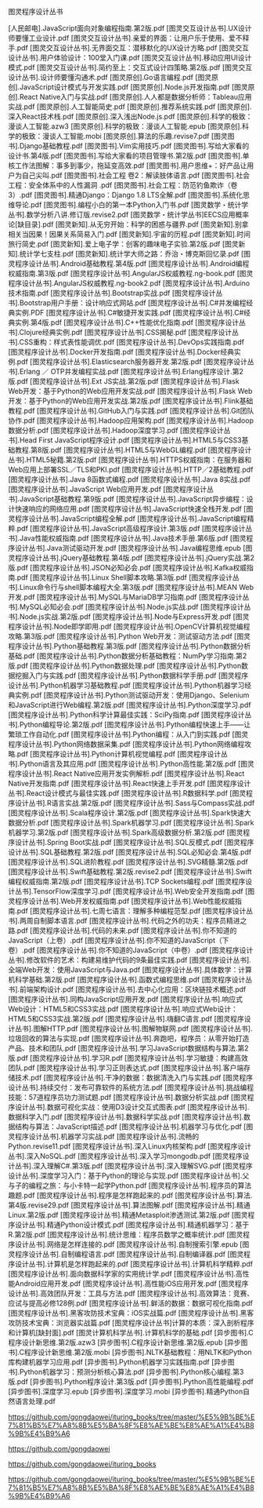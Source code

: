 图灵程序设计丛书

[人民邮电].JavaScript面向对象编程指南.第2版.pdf
[图灵交互设计丛书].UX设计师要懂工业设计.pdf
[图灵交互设计丛书].亲爱的界面：让用户乐于使用、爱不释手.pdf
[图灵交互设计丛书].无界面交互：潜移默化的UX设计方略.pdf
[图灵交互设计丛书].用户体验设计：100堂入门课.pdf
[图灵交互设计丛书].移动应用UI设计模式.pdf
[图灵交互设计丛书].简约至上：交互式设计四策略.第2版.pdf
[图灵交互设计丛书].设计师要懂沟通术.pdf
[图灵原创].Go语言编程.pdf
[图灵原创].JavaScript设计模式与开发实践.pdf
[图灵原创].Node.js开发指南.pdf
[图灵原创].React Native入门与实战.pdf
[图灵原创].人人都是数据分析师：Tableau应用实战.pdf
[图灵原创].人工智能简史.pdf
[图灵原创].推荐系统实践.pdf
[图灵原创].深入React技术栈.pdf
[图灵原创].深入浅出Node.js.pdf
[图灵原创].科学的极致：漫谈人工智能.azw3
[图灵原创].科学的极致：漫谈人工智能.epub
[图灵原创].科学的极致：漫谈人工智能.mobi
[图灵原创].算法的乐趣.revise7.pdf
[图灵图书].Django基础教程.pdf
[图灵图书].Vim实用技巧.pdf
[图灵图书].写给大家看的设计书.第4版.pdf
[图灵图书].写给大家看的项目管理书.第2版.pdf
[图灵图书].单核工作法图解：事多到事少，拖延变高效.pdf
[图灵图书].用户思维+：好产品让用户为自己尖叫.pdf
[图灵图书].社会工程 卷2：解读肢体语言.pdf
[图灵图书].社会工程：安全体系中的人性漏洞 .pdf
[图灵图书].社会工程：防范钓鱼欺诈（卷3）.pdf
[图灵图书].精通Django：Django 1.8 LTS全解.pdf
[图灵图书].系统化思维导论.pdf
[图灵图书].编程小白的第一本Python入门书.pdf
[图灵数学・统计学丛书].数学分析八讲.修订版.revise2.pdf
[图灵数学・统计学丛书]EECS应用概率论[缺目录].pdf
[图灵新知].从无穷开始：科学的困惑与疆界.pdf
[图灵新知].别拿相关当因果！因果关系简易入门.pdf
[图灵新知].宇宙的历程.pdf
[图灵新知].时间旅行简史.pdf
[图灵新知].爱上电子学：创客的趣味电子实验.第2版.pdf
[图灵新知].统计学七支柱.pdf
[图灵新知].统计学大师之路：乔治・博克斯回忆录.pdf
[图灵程序设计丛书].Android基础教程.第4版.pdf
[图灵程序设计丛书].Android编程权威指南.第3版.pdf
[图灵程序设计丛书].AngularJS权威教程.ng-book.pdf
[图灵程序设计丛书].AngularJS权威教程.ng-book2.pdf
[图灵程序设计丛书].Arduino技术指南.pdf
[图灵程序设计丛书].Bootstrap实战.pdf
[图灵程序设计丛书].Bootstrap用户手册：设计响应式网站.pdf
[图灵程序设计丛书].C#并发编程经典实例.PDF
[图灵程序设计丛书].C#敏捷开发实践.pdf
[图灵程序设计丛书].C#经典实例.第4版.pdf
[图灵程序设计丛书].C++性能优化指南.pdf
[图灵程序设计丛书].Clojure经典实例.pdf
[图灵程序设计丛书].CSS揭秘.pdf
[图灵程序设计丛书].CSS重构：样式表性能调优.pdf
[图灵程序设计丛书].DevOps实践指南.pdf
[图灵程序设计丛书].Docker开发指南.pdf
[图灵程序设计丛书].Docker经典实例.pdf
[图灵程序设计丛书].Elasticsearch服务器开发.第2版.pdf
[图灵程序设计丛书].Erlang ／ OTP并发编程实战.pdf
[图灵程序设计丛书].Erlang程序设计.第2版.pdf
[图灵程序设计丛书].Ext JS实战.第2版.pdf
[图灵程序设计丛书].Flask Web开发：基于Python的Web应用开发实战.pdf
[图灵程序设计丛书].Flask Web开发：基于Python的Web应用开发实战.第2版.pdf
[图灵程序设计丛书].Flink基础教程.pdf
[图灵程序设计丛书].GitHub入门与实践.pdf
[图灵程序设计丛书].Git团队协作.pdf
[图灵程序设计丛书].Hadoop应用架构.pdf
[图灵程序设计丛书].Hadoop数据分析.pdf
[图灵程序设计丛书].Hadoop深度学习.pdf
[图灵程序设计丛书].Head First JavaScript程序设计.pdf
[图灵程序设计丛书].HTML5与CSS3基础教程.第8版.pdf
[图灵程序设计丛书].HTML5与WebGL编程.pdf
[图灵程序设计丛书].HTML5秘籍.第2版.pdf
[图灵程序设计丛书].HTTPS权威指南：在服务器和Web应用上部署SSL／TLS和PKI.pdf
[图灵程序设计丛书].HTTP／2基础教程.pdf
[图灵程序设计丛书].Java 8函数式编程.pdf
[图灵程序设计丛书].Java 8实战.pdf
[图灵程序设计丛书].JavaScript Web应用开发.pdf
[图灵程序设计丛书].JavaScript基础教程.第9版.pdf
[图灵程序设计丛书].JavaScript异步编程：设计快速响应的网络应用.pdf
[图灵程序设计丛书].JavaScript快速全栈开发.pdf
[图灵程序设计丛书].JavaScript编程全解.pdf
[图灵程序设计丛书].JavaScript编程精粹.pdf
[图灵程序设计丛书].JavaScript高级程序设计.第3版.pdf
[图灵程序设计丛书].Java性能权威指南.pdf
[图灵程序设计丛书].Java技术手册.第6版.pdf
[图灵程序设计丛书].Java测试驱动开发.pdf
[图灵程序设计丛书].Java编程思维.epub
[图灵程序设计丛书].jQuery基础教程.第4版.pdf
[图灵程序设计丛书].jQuery实战.第2版.pdf
[图灵程序设计丛书].JSON必知必会.pdf
[图灵程序设计丛书].Kafka权威指南.pdf
[图灵程序设计丛书].Linux Shell脚本攻略.第3版.pdf
[图灵程序设计丛书].Linux命令行与shell脚本编程大全.第3版.pdf
[图灵程序设计丛书].MEAN Web开发.pdf
[图灵程序设计丛书].MySQL与MariaDB学习指南.pdf
[图灵程序设计丛书].MySQL必知必会.pdf
[图灵程序设计丛书].Node.js实战.pdf
[图灵程序设计丛书].Node.js实战.第2版.pdf
[图灵程序设计丛书].Node与Express开发.pdf
[图灵程序设计丛书].Node即学即用.pdf
[图灵程序设计丛书].OpenCV计算机视觉编程攻略.第3版.pdf
[图灵程序设计丛书].Python Web开发：测试驱动方法.pdf
[图灵程序设计丛书].Python基础教程.第3版.pdf
[图灵程序设计丛书].Python数据分析基础.pdf
[图灵程序设计丛书].Python数据分析基础教程：NumPy学习指南.第2版.pdf
[图灵程序设计丛书].Python数据处理.pdf
[图灵程序设计丛书].Python数据挖掘入门与实践.pdf
[图灵程序设计丛书].Python数据科学手册.pdf
[图灵程序设计丛书].Python机器学习基础教程.pdf
[图灵程序设计丛书].Python机器学习经典实例.pdf
[图灵程序设计丛书].Python测试驱动开发：使用Django、Selenium和JavaScript进行Web编程.第2版.pdf
[图灵程序设计丛书].Python深度学习.pdf
[图灵程序设计丛书].Python科学计算最佳实践：SciPy指南.pdf
[图灵程序设计丛书].Python编程导论.第2版.pdf
[图灵程序设计丛书].Python编程快速上手――让繁琐工作自动化.pdf
[图灵程序设计丛书].Python编程：从入门到实践.pdf
[图灵程序设计丛书].Python网络数据采集.pdf
[图灵程序设计丛书].Python网络编程攻略.pdf
[图灵程序设计丛书].Python计算机视觉编程.pdf
[图灵程序设计丛书].Python语言及其应用.pdf
[图灵程序设计丛书].Python高性能.第2版.pdf
[图灵程序设计丛书].React Native应用开发实例解析.pdf
[图灵程序设计丛书].React Native开发指南.pdf
[图灵程序设计丛书].React快速上手开发.pdf
[图灵程序设计丛书].React设计模式与最佳实践.pdf
[图灵程序设计丛书].R数据科学.pdf
[图灵程序设计丛书].R语言实战.第2版.pdf
[图灵程序设计丛书].Sass与Compass实战.pdf
[图灵程序设计丛书].Scala程序设计.第2版.pdf
[图灵程序设计丛书].Spark快速大数据分析.pdf
[图灵程序设计丛书].Spark机器学习.pdf
[图灵程序设计丛书].Spark机器学习.第2版.pdf
[图灵程序设计丛书].Spark高级数据分析.第2版.pdf
[图灵程序设计丛书].Spring Boot实战.pdf
[图灵程序设计丛书].SQL反模式.pdf
[图灵程序设计丛书].SQL基础教程.第2版.pdf
[图灵程序设计丛书].SQL必知必会.第4版.pdf
[图灵程序设计丛书].SQL进阶教程.pdf
[图灵程序设计丛书].SVG精髓.第2版.pdf
[图灵程序设计丛书].Swift基础教程.第2版.revise2.pdf
[图灵程序设计丛书].Swift编程权威指南.第2版.pdf
[图灵程序设计丛书].TCP Sockets编程.pdf
[图灵程序设计丛书].TensorFlow深度学习.pdf
[图灵程序设计丛书].Web安全开发指南.pdf
[图灵程序设计丛书].Web开发权威指南.pdf
[图灵程序设计丛书].Web性能权威指南.pdf
[图灵程序设计丛书].七周七语言：理解多种编程范型.pdf
[图灵程序设计丛书].两周自制脚本语言.pdf
[图灵程序设计丛书].代码之外的功夫：程序员精进之路.pdf
[图灵程序设计丛书].代码的未来.pdf
[图灵程序设计丛书].你不知道的JavaScript（上卷）.pdf
[图灵程序设计丛书].你不知道的JavaScript（下卷）.pdf
[图灵程序设计丛书].你不知道的JavaScript（中卷）.pdf
[图灵程序设计丛书].修改软件的艺术：构建易维护代码的9条最佳实践.pdf
[图灵程序设计丛书].全端Web开发：使用JavaScript与Java.pdf
[图灵程序设计丛书].具体数学：计算机科学基础.第2版.pdf
[图灵程序设计丛书].函数式编程思维.pdf
[图灵程序设计丛书].前端架构设计.pdf
[图灵程序设计丛书].去中心化应用：区块链技术概述.pdf
[图灵程序设计丛书].同构JavaScript应用开发.pdf
[图灵程序设计丛书].响应式Web设计：HTML5和CSS3实战.pdf
[图灵程序设计丛书].响应式Web设计：HTML5和CSS3实战.第2版.pdf
[图灵程序设计丛书].嗨翻C语言.pdf
[图灵程序设计丛书].图解HTTP.pdf
[图灵程序设计丛书].图解物联网.pdf
[图灵程序设计丛书].垃圾回收的算法与实现.pdf
[图灵程序设计丛书].奔跑吧，程序员：从零开始打造产品、技术和团队.pdf
[图灵程序设计丛书].学习JavaScript数据结构与算法.第2版.pdf
[图灵程序设计丛书].学习R.pdf
[图灵程序设计丛书].学习敏捷：构建高效团队.pdf
[图灵程序设计丛书].学习正则表达式.pdf
[图灵程序设计丛书].客户端存储技术.pdf
[图灵程序设计丛书].干净的数据：数据清洗入门与实践.pdf
[图灵程序设计丛书].持续交付：发布可靠软件的系统方法.pdf
[图灵程序设计丛书].挑战编程技能：57道程序员功力测试题.pdf
[图灵程序设计丛书].数据分析实战.pdf
[图灵程序设计丛书].数据可视化实战：使用D3设计交互式图表.pdf
[图灵程序设计丛书].数据科学入门.pdf
[图灵程序设计丛书].数据科学实战.pdf
[图灵程序设计丛书].数据结构与算法：JavaScript描述.pdf
[图灵程序设计丛书].机器学习与优化.pdf
[图灵程序设计丛书].机器学习实战.pdf
[图灵程序设计丛书].流畅的Python.revise11.pdf
[图灵程序设计丛书].深入Linux内核架构.pdf
[图灵程序设计丛书].深入NoSQL.pdf
[图灵程序设计丛书].深入学习mongodb.pdf
[图灵程序设计丛书].深入理解C#.第3版.pdf
[图灵程序设计丛书].深入理解SVG.pdf
[图灵程序设计丛书].深度学习入门：基于Python的理论与实现.pdf
[图灵程序设计丛书].父与子的编程之旅：与小卡特一起学Python.pdf
[图灵程序设计丛书].程序员的算法趣题.pdf
[图灵程序设计丛书].程序是怎样跑起来的.pdf
[图灵程序设计丛书].算法.第4版.revise29.pdf
[图灵程序设计丛书].算法图解.pdf
[图灵程序设计丛书].精通Linux.第2版.pdf
[图灵程序设计丛书].精通Metasploit渗透测试.第2版.pdf
[图灵程序设计丛书].精通Python设计模式.pdf
[图灵程序设计丛书].精通机器学习：基于R.第2版.pdf
[图灵程序设计丛书].统计思维：程序员数学之概率统计.pdf
[图灵程序设计丛书].网络是怎样连接的.pdf
[图灵程序设计丛书].自制搜索引擎.epub
[图灵程序设计丛书].自制编程语言.pdf
[图灵程序设计丛书].自制编译器.pdf
[图灵程序设计丛书].计算机是怎样跑起来的.pdf
[图灵程序设计丛书].计算机科学精粹.pdf
[图灵程序设计丛书].面向数据科学家的实用统计学.pdf
[图灵程序设计丛书].高性能Android应用开发.pdf
[图灵程序设计丛书].高性能iOS应用开发.pdf
[图灵程序设计丛书].高效团队开发：工具与方法.pdf
[图灵程序设计丛书].高效算法：竞赛、应试与提高必修128例.pdf
[图灵程序设计丛书].鲜活的数据：数据可视化指南.pdf
[图灵程序设计丛书].黑客攻防技术宝典：iOS实战篇.pdf
[图灵程序设计丛书].黑客攻防技术宝典：浏览器实战篇.pdf
[图灵程序设计丛书]计算的本质：深入剖析程序和计算机[缺封面].pdf
[图灵计算机科学丛书].计算机科学的基础.pdf
[异步图书].C程序设计新思维.第2版.azw3
[异步图书].C程序设计新思维.第2版.epub
[异步图书].C程序设计新思维.第2版.mobi
[异步图书].NLTK基础教程：用NLTK和Python库构建机器学习应用.pdf
[异步图书].Python机器学习实践指南.pdf
[异步图书].Python机器学习：预测分析核心算法.pdf
[异步图书].Python核心编程.第3版.pdf
[异步图书].Python程序设计.第3版.pdf
[异步图书].Python高性能编程.pdf
[异步图书].深度学习.epub
[异步图书].深度学习.mobi
[异步图书].精通Python自然语言处理.pdf

https://github.com/gongdaowei/ituring_books/tree/master/%E5%9B%BE%E7%81%B5%E7%A8%8B%E5%BA%8F%E8%AE%BE%E8%AE%A1%E4%B8%9B%E4%B9%A6

https://github.com/gongdaowei

https://github.com/gongdaowei/ituring_books

https://github.com/gongdaowei/ituring_books/tree/master/%E5%9B%BE%E7%81%B5%E7%A8%8B%E5%BA%8F%E8%AE%BE%E8%AE%A1%E4%B8%9B%E4%B9%A6
